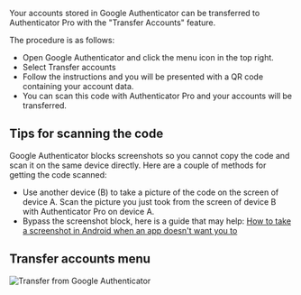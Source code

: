 Your accounts stored in Google Authenticator can be transferred to Authenticator Pro with the "Transfer Accounts" feature.

The procedure is as follows:

- Open Google Authenticator and click the menu icon in the top right.
- Select Transfer accounts
- Follow the instructions and you will be presented with a QR code containing your account data.
- You can scan this code with Authenticator Pro and your accounts will be transferred.

## Tips for scanning the code

Google Authenticator blocks screenshots so you cannot copy the code and scan it on the same device directly.
Here are a couple of methods for getting the code scanned:

- Use another device (B) to take a picture of the code on the screen of device A. Scan the picture you just took from the screen of device B with Authenticator Pro on device A.
- Bypass the screenshot block, here is a guide that may help: [How to take a screenshot in Android when an app doesn't want you to](https://www.androidpolice.com/2020/05/11/how-to-take-a-screenshot-in-android-when-an-app-doesnt-want-you-to/)

## Transfer accounts menu

![Transfer from Google Authenticator](https://raw.githubusercontent.com/jamie-mh/AuthenticatorPro/master/doc/google_authenticator_transfer.png)
